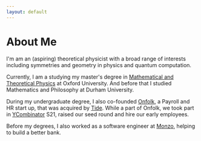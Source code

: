 ```yaml
---
layout: default
---
```

# About Me
I'm am an (aspiring) theoretical physicist with a broad range of interests including symmetries and geometry in physics and quantum computation. 

Currently, I am a studying my master's degree in [Mathematical and Theoretical Physics](https://mmathphys.physics.ox.ac.uk/home) at Oxford University. And before that I studied Mathematics and Philosophy at Durham University.

During my undergraduate degree, I also co-founded [Onfolk](https://www.onfolk.com/), a Payroll and HR start up, that was acquired by [Tide](https://www.tide.co/blog/tide-update/weve-acquired-onfolk/). While a part of Onfolk, we took part in [YCombinator](https://www.ycombinator.com/) S21, raised our seed round and hire our early employees.

Before my degrees, I also worked as a software engineer at [Monzo](https://monzo.com/), helping to build a better bank. 